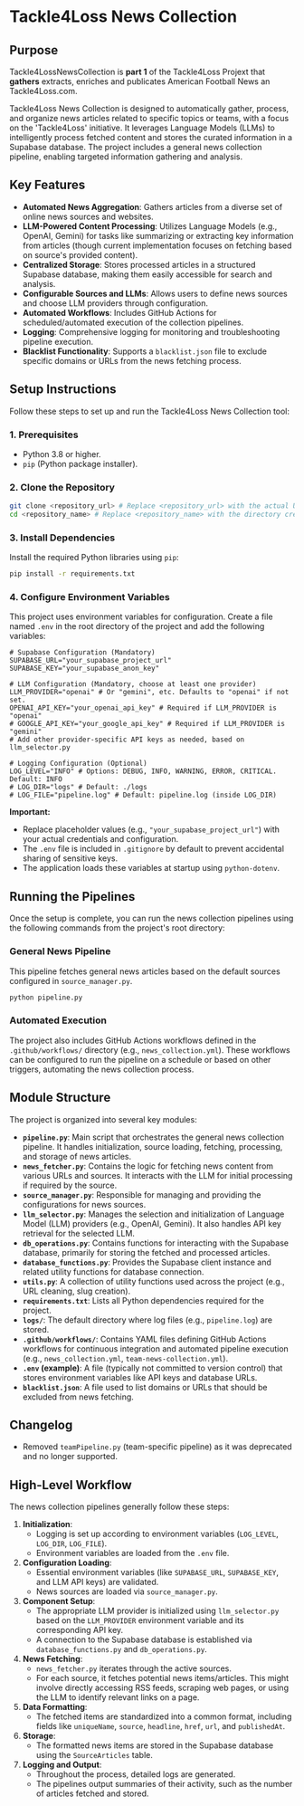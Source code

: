  # Tackle4Loss News Collection
 
 ## Purpose

Tackle4LossNewsCollection is **part 1** of the Tackle4Loss Projext that **gathers** extracts, enriches and publicates American Football News an Tackle4Loss.com.

Tackle4Loss News Collection is designed to automatically gather, process, and organize news articles related to specific topics or teams, with a focus on the 'Tackle4Loss' initiative. It leverages Language Models (LLMs) to intelligently process fetched content and stores the curated information in a Supabase database. The project includes a general news collection pipeline, enabling targeted information gathering and analysis.
 
 ## Key Features
 

 *   **Automated News Aggregation**: Gathers articles from a diverse set of online news sources and websites.
 *   **LLM-Powered Content Processing**: Utilizes Language Models (e.g., OpenAI, Gemini) for tasks like summarizing or extracting key information from articles (though current implementation focuses on fetching based on source's provided content).
 *   **Centralized Storage**: Stores processed articles in a structured Supabase database, making them easily accessible for search and analysis.
 *   **Configurable Sources and LLMs**: Allows users to define news sources and choose LLM providers through configuration.
 *   **Automated Workflows**: Includes GitHub Actions for scheduled/automated execution of the collection pipelines.
 *   **Logging**: Comprehensive logging for monitoring and troubleshooting pipeline execution.
 *   **Blacklist Functionality**: Supports a `blacklist.json` file to exclude specific domains or URLs from the news fetching process.

## Setup Instructions

Follow these steps to set up and run the Tackle4Loss News Collection tool:

### 1. Prerequisites
*   Python 3.8 or higher.
*   `pip` (Python package installer).

### 2. Clone the Repository
   ```bash
   git clone <repository_url> # Replace <repository_url> with the actual URL of this repository
   cd <repository_name> # Replace <repository_name> with the directory created by git clone (usually the repo name)
   ```

### 3. Install Dependencies
   Install the required Python libraries using `pip`:
   ```bash
   pip install -r requirements.txt
   ```

### 4. Configure Environment Variables
   This project uses environment variables for configuration. Create a file named `.env` in the root directory of the project and add the following variables:

   ```env
   # Supabase Configuration (Mandatory)
   SUPABASE_URL="your_supabase_project_url"
   SUPABASE_KEY="your_supabase_anon_key"

   # LLM Configuration (Mandatory, choose at least one provider)
   LLM_PROVIDER="openai" # Or "gemini", etc. Defaults to "openai" if not set.
   OPENAI_API_KEY="your_openai_api_key" # Required if LLM_PROVIDER is "openai"
   # GOOGLE_API_KEY="your_google_api_key" # Required if LLM_PROVIDER is "gemini"
   # Add other provider-specific API keys as needed, based on llm_selector.py

   # Logging Configuration (Optional)
   LOG_LEVEL="INFO" # Options: DEBUG, INFO, WARNING, ERROR, CRITICAL. Default: INFO
   # LOG_DIR="logs" # Default: ./logs
   # LOG_FILE="pipeline.log" # Default: pipeline.log (inside LOG_DIR)
   ```

   **Important:**
   *   Replace placeholder values (e.g., `"your_supabase_project_url"`) with your actual credentials and configuration.
   *   The `.env` file is included in `.gitignore` by default to prevent accidental sharing of sensitive keys.
   *   The application loads these variables at startup using `python-dotenv`.

## Running the Pipelines

Once the setup is complete, you can run the news collection pipelines using the following commands from the project's root directory:

### General News Pipeline
This pipeline fetches general news articles based on the default sources configured in `source_manager.py`.
```bash
python pipeline.py
```

### Automated Execution
The project also includes GitHub Actions workflows defined in the `.github/workflows/` directory (e.g., `news_collection.yml`). These workflows can be configured to run the pipeline on a schedule or based on other triggers, automating the news collection process.

## Module Structure

The project is organized into several key modules:

*   **`pipeline.py`**: Main script that orchestrates the general news collection pipeline. It handles initialization, source loading, fetching, processing, and storage of news articles.
*   **`news_fetcher.py`**: Contains the logic for fetching news content from various URLs and sources. It interacts with the LLM for initial processing if required by the source.
*   **`source_manager.py`**: Responsible for managing and providing the configurations for news sources.
*   **`llm_selector.py`**: Manages the selection and initialization of Language Model (LLM) providers (e.g., OpenAI, Gemini). It also handles API key retrieval for the selected LLM.
*   **`db_operations.py`**: Contains functions for interacting with the Supabase database, primarily for storing the fetched and processed articles.
*   **`database_functions.py`**: Provides the Supabase client instance and related utility functions for database connection.
*   **`utils.py`**: A collection of utility functions used across the project (e.g., URL cleaning, slug creation).
*   **`requirements.txt`**: Lists all Python dependencies required for the project.
*   **`logs/`**: The default directory where log files (e.g., `pipeline.log`) are stored.
*   **`.github/workflows/`**: Contains YAML files defining GitHub Actions workflows for continuous integration and automated pipeline execution (e.g., `news_collection.yml`, `team-news-collection.yml`).
*   **`.env` (example)**: A file (typically not committed to version control) that stores environment variables like API keys and database URLs.
*   **`blacklist.json`**: A file used to list domains or URLs that should be excluded from news fetching.

## Changelog
- Removed `teamPipeline.py` (team-specific pipeline) as it was deprecated and no longer supported.

## High-Level Workflow

The news collection pipelines generally follow these steps:

1.  **Initialization**:
    *   Logging is set up according to environment variables (`LOG_LEVEL`, `LOG_DIR`, `LOG_FILE`).
    *   Environment variables are loaded from the `.env` file.
2.  **Configuration Loading**:
    *   Essential environment variables (like `SUPABASE_URL`, `SUPABASE_KEY`, and LLM API keys) are validated.
    *   News sources are loaded via `source_manager.py`.
3.  **Component Setup**:
    *   The appropriate LLM provider is initialized using `llm_selector.py` based on the `LLM_PROVIDER` environment variable and its corresponding API key.
    *   A connection to the Supabase database is established via `database_functions.py` and `db_operations.py`.
4.  **News Fetching**:
    *   `news_fetcher.py` iterates through the active sources.
    *   For each source, it fetches potential news items/articles. This might involve directly accessing RSS feeds, scraping web pages, or using the LLM to identify relevant links on a page.
5.  **Data Formatting**:
    *   The fetched items are standardized into a common format, including fields like `uniqueName`, `source`, `headline`, `href`, `url`, and `publishedAt`.
6.  **Storage**:
    *   The formatted news items are stored in the Supabase database using the `SourceArticles` table.
7.  **Logging and Output**:
    *   Throughout the process, detailed logs are generated.
    *   The pipelines output summaries of their activity, such as the number of articles fetched and stored.
